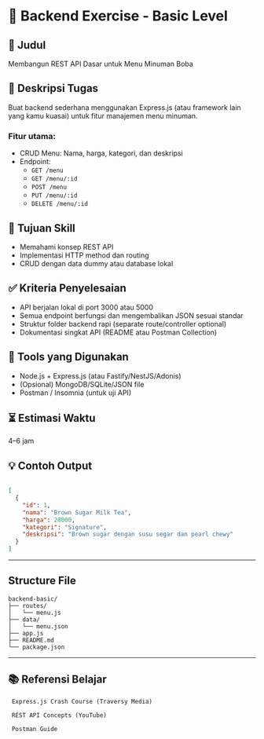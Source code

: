 # 🔰 Backend Exercise - Basic Level

## 🧾 Judul
Membangun REST API Dasar untuk Menu Minuman Boba

## 📌 Deskripsi Tugas
Buat backend sederhana menggunakan Express.js (atau framework lain yang kamu kuasai) untuk fitur manajemen menu minuman.

### Fitur utama:
- CRUD Menu: Nama, harga, kategori, dan deskripsi
- Endpoint:
  - `GET /menu`
  - `GET /menu/:id`
  - `POST /menu`
  - `PUT /menu/:id`
  - `DELETE /menu/:id`

## 🎯 Tujuan Skill
- Memahami konsep REST API
- Implementasi HTTP method dan routing
- CRUD dengan data dummy atau database lokal

## ✅ Kriteria Penyelesaian
- API berjalan lokal di port 3000 atau 5000
- Semua endpoint berfungsi dan mengembalikan JSON sesuai standar
- Struktur folder backend rapi (separate route/controller optional)
- Dokumentasi singkat API (README atau Postman Collection)

## 🧰 Tools yang Digunakan
- Node.js + Express.js (atau Fastify/NestJS/Adonis)
- (Opsional) MongoDB/SQLite/JSON file
- Postman / Insomnia (untuk uji API)

## ⏳ Estimasi Waktu
4–6 jam

## 💡 Contoh Output
```json // GET /menu

[
  {
    "id": 1,
    "nama": "Brown Sugar Milk Tea",
    "harga": 28000,
    "kategori": "Signature",
    "deskripsi": "Brown sugar dengan susu segar dan pearl chewy"
  }
]

```
---
## Structure File
    backend-basic/
    ├── routes/
    │   └── menu.js
    ├── data/
    │   └── menu.json
    ├── app.js
    ├── README.md
    └── package.json

---
## 📚 Referensi Belajar
     Express.js Crash Course (Traversy Media)

     REST API Concepts (YouTube)

     Postman Guide

